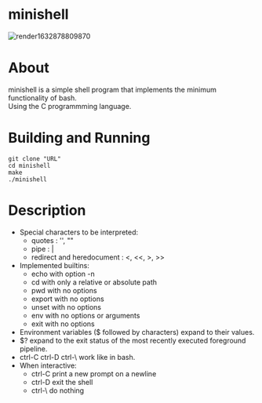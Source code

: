# minishell  
![render1632878809870](https://user-images.githubusercontent.com/76856052/135187498-f8a922a5-38c3-41a5-b368-81309fc1da9a.gif)

# About  
minishell is a simple shell program that implements the minimum functionality of bash.  
Using the C programmming language.  

# Building and Running    
```
git clone "URL"
cd minishell
make
./minishell
```

# Description  
- Special characters to be interpreted:
    - quotes : '', ""
    - pipe : |
    - redirect and heredocument : <, <<, >, >>
- Implemented builtins:
    - echo with option -n
    - cd with only a relative or absolute path
    - pwd with no options
    - export with no options
    - unset with no options
    - env with no options or arguments
    - exit with no options
- Environment variables ($ followed by characters) expand to their values.
- $? expand to the exit status of the most recently executed foreground pipeline.
- ctrl-C ctrl-D ctrl-\ work like in bash.
- When interactive:
    - ctrl-C print a new prompt on a newline
    - ctrl-D exit the shell
    - ctrl-\ do nothing
